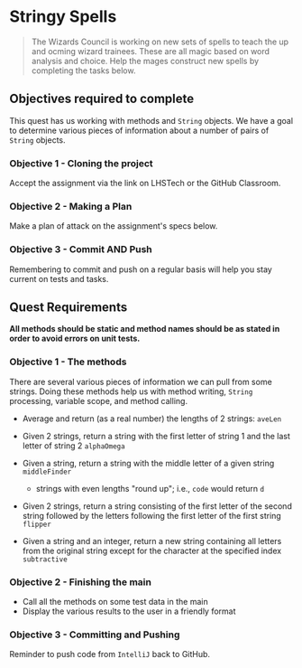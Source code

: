 # Stringy Spells
>The Wizards Council is working on new sets of spells to teach the up and ocming wizard trainees.  These are all magic based on word analysis and choice.  Help the mages construct new spells by completing the tasks below.

## Objectives required to complete
This quest has us working with methods and `String` objects.  We have a goal to determine various pieces of information about a number of pairs of `String` objects.

### Objective 1 - Cloning the project
Accept the assignment via the link on LHSTech or the GitHub Classroom.

### Objective 2 - Making a Plan 
Make a plan of attack on the assignment's specs below.

### Objective 3 - Commit AND Push
Remembering to commit and push on a regular basis will help you stay current on tests and tasks.

## Quest Requirements
**All methods should be static and method names should be as stated in order to avoid errors on unit tests.**


### Objective 1 - The methods
There are several various pieces of information we can pull from some strings.  Doing these methods help us with method writing, `String` processing, variable scope, and method calling.

- Average and return (as a real number) the lengths of 2 strings: `aveLen`

- Given 2 strings, return a string with the first letter of string 1 and the last letter of string 2 `alphaOmega`

- Given a string, return a string with the middle letter of a given string `middleFinder`
	- strings with even lengths "round up"; i.e., `code` would return `d`

- Given 2 strings, return a string consisting of the first letter of the second string followed by the letters following the first letter of the first string `flipper`

- Given a string and an integer, return a new string containing all letters from the original string except for the character at the specified index `subtractive`
	
### Objective 2 - Finishing the main
- Call all the methods on some test data in the main
- Display the various results to the user in a friendly format

### Objective 3 - Committing and Pushing
Reminder to push code from `IntelliJ` back to GitHub.  


